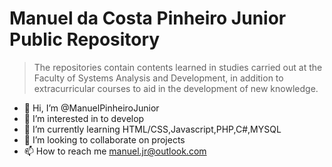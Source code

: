   # Manuel da Costa Pinheiro Junior Public Repository 
> The repositories contain contents learned in studies carried out at the Faculty of Systems Analysis and Development, in addition to extracurricular courses to aid        in the development of new knowledge.

- 👋 Hi, I’m @ManuelPinheiroJunior
- 👀 I’m interested in to develop 
- 🌱 I’m currently learning HTML/CSS,Javascript,PHP,C#,MYSQL
- 💞️ I’m looking to collaborate on projects 
- 📫 How to reach me manuel.jr@outlook.com

   
